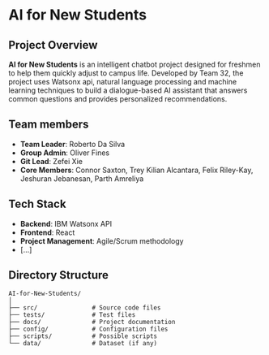 # AI for New Students

## Project Overview
**AI for New Students** is an intelligent chatbot project designed for freshmen to help them quickly adjust to campus life. Developed by Team 32, the project uses Watsonx api, natural language processing and machine learning techniques to build a dialogue-based AI assistant that answers common questions and provides personalized recommendations.

## Team members
- **Team Leader**: Roberto Da Silva
- **Group Admin**: Oliver Fines
- **Git Lead**: Zefei Xie
- **Core Members**: Connor Saxton, Trey Kilian Alcantara, Felix Riley-Kay, Jeshuran Jebanesan, Parth Amreliya

## Tech Stack
- **Backend**: IBM Watsonx API
- **Frontend**: React
- **Project Management**: Agile/Scrum methodology
- [...]

## Directory Structure
```plaintext
AI-for-New-Students/
│
├── src/               # Source code files
├── tests/             # Test files
├── docs/              # Project documentation
├── config/            # Configuration files
├── scripts/           # Possible scripts
└── data/              # Dataset (if any)
